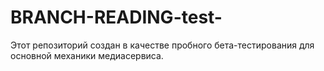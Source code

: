# BRANCH-READING-test-
Этот репозиторий создан в качестве пробного бета-тестирования для основной механики медиасервиса.
